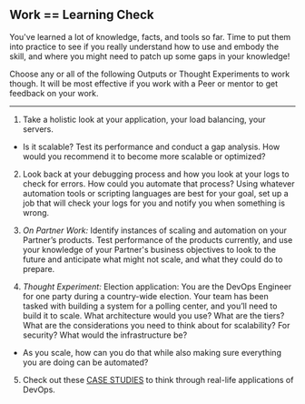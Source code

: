 ## Work == Learning Check

You've learned a lot of knowledge, facts, and tools so far. Time to put them into practice to see if you really understand how to use and embody the skill, and where you might need to patch up some gaps in your knowledge! 

Choose any or all of the following Outputs or Thought Experiments to work though. It will be most effective if you work with a Peer or mentor to get feedback on your work. 

--- 

1. Take a holistic look at your application, your load balancing, your servers. 
  - Is it scalable? Test its performance and conduct a gap analysis. How would you recommend it to become more scalable or optimized? 
  
2. Look back at your debugging process and how you look at your logs to check for errors. How could you automate that process? Using whatever automation tools or scripting languages are best for your goal, set up a job that will check your logs for you and notify you when something is wrong. 

3. *On Partner Work:* Identify instances of scaling and automation on your Partner’s products. Test performance of the products currently, and use your knowledge of your Partner's business objectives to look to the future and anticipate what might not scale, and what they could do to prepare. 

4. *Thought Experiment:* Election application: You are the DevOps Engineer for one party during a country-wide election. Your team has been tasked with building a system for a polling center, and you’ll need to build it to scale. What architecture would you use? What are the tiers? What are the considerations you need to think about for scalability? For security? What would the infrastructure be? 
  - As you scale, how can you do that while also making sure everything you are doing can be automated? 


5. Check out these [CASE STUDIES](https://www.slideshare.net/MuktaArankalleAphale/devops-case-studies) to think through real-life applications of DevOps. 
